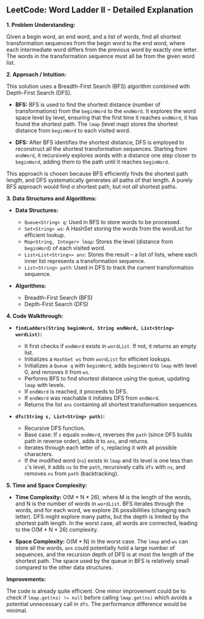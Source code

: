 ## LeetCode: Word Ladder II - Detailed Explanation

**1. Problem Understanding:**

Given a begin word, an end word, and a list of words, find all shortest transformation sequences from the begin word to the end word, where each intermediate word differs from the previous word by exactly one letter.  The words in the transformation sequence must all be from the given word list.


**2. Approach / Intuition:**

This solution uses a Breadth-First Search (BFS) algorithm combined with Depth-First Search (DFS).

* **BFS:**  BFS is used to find the shortest distance (number of transformations) from the `beginWord` to the `endWord`.  It explores the word space level by level, ensuring that the first time it reaches `endWord`, it has found the shortest path.  The `lmap` (level map) stores the shortest distance from `beginWord` to each visited word.

* **DFS:** After BFS identifies the shortest distance, DFS is employed to reconstruct all the shortest transformation sequences.  Starting from `endWord`, it recursively explores words with a distance one step closer to `beginWord`, adding them to the path until it reaches `beginWord`.


This approach is chosen because BFS efficiently finds the shortest path length, and DFS systematically generates all paths of that length.  A purely BFS approach would find *a* shortest path, but not *all* shortest paths.

**3. Data Structures and Algorithms:**

* **Data Structures:**
    * `Queue<String> q`:  Used in BFS to store words to be processed.
    * `Set<String> ws`: A HashSet storing the words from the wordList for efficient lookup.
    * `Map<String, Integer> lmap`:  Stores the level (distance from `beginWord`) of each visited word.
    * `List<List<String>> ans`: Stores the result – a list of lists, where each inner list represents a transformation sequence.
    * `List<String> path`: Used in DFS to track the current transformation sequence.

* **Algorithms:**
    * Breadth-First Search (BFS)
    * Depth-First Search (DFS)


**4. Code Walkthrough:**

* **`findLadders(String beginWord, String endWord, List<String> wordList)`:**
    * It first checks if `endWord` exists in `wordList`. If not, it returns an empty list.
    * Initializes a `HashSet ws` from `wordList` for efficient lookups.
    * Initializes a `Queue q` with `beginWord`, adds `beginWord` to `lmap` with level 0, and removes it from `ws`.
    * Performs BFS to find shortest distance using the queue, updating `lmap` with levels.
    * If `endWord` is reached, it proceeds to DFS.
    * If `endWord` was reachable it initiates DFS from `endWord`.
    * Returns the list `ans` containing all shortest transformation sequences.

* **`dfs(String s, List<String> path)`:**
    * Recursive DFS function.
    * Base case: If `s` equals `endWord`, reverses the `path` (since DFS builds path in reverse order), adds it to `ans`, and returns.
    * Iterates through each letter of `s`, replacing it with all possible characters.
    * If the modified word (`ns`) exists in `lmap` and its level is one less than `s`'s level, it adds `ns` to the `path`, recursively calls `dfs` with `ns`, and removes `ns` from `path` (backtracking).

**5. Time and Space Complexity:**

* **Time Complexity:** O(M * N * 26), where M is the length of the words, and N is the number of words in `wordList`. BFS iterates through the words, and for each word, we explore 26 possibilities (changing each letter). DFS might explore many paths, but the depth is limited by the shortest path length.  In the worst case, all words are connected, leading to the O(M * N * 26) complexity.

* **Space Complexity:** O(M * N) in the worst case.  The `lmap` and `ws` can store all the words,  `ans` could potentially hold a large number of sequences, and the recursion depth of DFS is at most the length of the shortest path.  The space used by the queue in BFS is relatively small compared to the other data structures.


**Improvements:**

The code is already quite efficient. One minor improvement could be to check if `lmap.get(ns) != null`  before calling `lmap.get(ns)` which avoids a potential unnecessary call in `dfs`.  The performance difference would be minimal.
